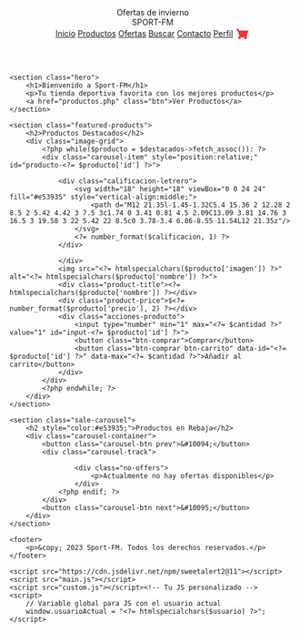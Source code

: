 <!DOCTYPE html>
<html lang="es">
<head>
    <meta charset="UTF-8">
    <meta name="viewport" content="width=device-width, initial-scale=1.0">
    <title>Inicio - Sport-FM</title>
    <link rel="stylesheet" href="styles.css">
    <link rel="stylesheet" href="custom.css"><!-- Tu CSS personalizado -->
    <link rel="stylesheet" href="https://cdn.jsdelivr.net/npm/sweetalert2@11/dist/sweetalert2.min.css">
</head>
<body>
    <header>
        <div class="anuncio-barra">
            Ofertas de invierno
        </div>
        <nav>
            <div class="logo">SPORT-FM</div>
            <div class="nav-links">
                <a href="#" class="active">Inicio</a>
                <a href="productos.php">Productos</a>
                <a href="ofertas.php">Ofertas</a>
                <a href="#" id="buscar-btn">Buscar</a>
                <a href="#">Contacto</a>
                <a href="#" id="perfil-link" class="perfil-link">Perfil</a>
                <a href="carrito.php" class="cart-icon" title="Carrito">
                    <!-- Icono carrito SVG color rojo -->
                    <svg width="26" height="26" viewBox="0 0 24 24" fill="none" style="vertical-align:middle;">
                        <path d="M7 20c1.104 0 2-.896 2-2s-.896-2-2-2-2 .896-2 2 .896 2 2 2zm10 0c1.104 0 2-.896 2-2s-.896-2-2-2-2 .896-2 2-.896 2 2 2zM7.334 16h9.359c.828 0 1.554-.522 1.841-1.303l3.09-7.787A1 1 0 0 0 20.7 6H6.215l-.94-2.36A1 1 0 0 0 4.333 3H2v2h1.333l3.6 9.06-1.35 2.44C5.21 16.37 5.97 17 6.834 17h12v-2h-11.5l.5-1z" fill="#e53935"/>
                    </svg>
                </a>
            </div>
        </nav>
    </header>

    <section class="hero">
        <h1>Bienvenido a Sport-FM</h1>
        <p>Tu tienda deportiva favorita con los mejores productos</p>
        <a href="productos.php" class="btn">Ver Productos</a>
    </section>

    <section class="featured-products">
        <h2>Productos Destacados</h2>
        <div class="image-grid">
            <?php while($producto = $destacados->fetch_assoc()): ?>
            <div class="carousel-item" style="position:relative;" id="producto-<?= $producto['id'] ?>">
               
                <div class="calificacion-letrero">
                    <svg width="18" height="18" viewBox="0 0 24 24" fill="#e53935" style="vertical-align:middle;">
                        <path d="M12 21.35l-1.45-1.32C5.4 15.36 2 12.28 2 8.5 2 5.42 4.42 3 7.5 3c1.74 0 3.41 0.81 4.5 2.09C13.09 3.81 14.76 3 16.5 3 19.58 3 22 5.42 22 8.5c0 3.78-3.4 6.86-8.55 11.54L12 21.35z"/>
                    </svg>
                    <?= number_format($calificacion, 1) ?>
                </div>
               
                </div>
                <img src="<?= htmlspecialchars($producto['imagen']) ?>" alt="<?= htmlspecialchars($producto['nombre']) ?>">
                <div class="product-title"><?= htmlspecialchars($producto['nombre']) ?></div>
                <div class="product-price">$<?= number_format($producto['precio'], 2) ?></div>
                <div class="acciones-producto">
                    <input type="number" min="1" max="<?= $cantidad ?>" value="1" id="input-<?= $producto['id'] ?>">
                    <button class="btn-comprar">Comprar</button>
                    <button class="btn-comprar btn-carrito" data-id="<?= $producto['id'] ?>" data-max="<?= $cantidad ?>">Añadir al carrito</button>
                </div>
            </div>
            <?php endwhile; ?>
        </div>
    </section>

    <section class="sale-carousel">
        <h2 style="color:#e53935;">Productos en Rebaja</h2>
        <div class="carousel-container">
            <button class="carousel-btn prev">&#10094;</button>
            <div class="carousel-track">
                
                    <div class="no-offers">
                        <p>Actualmente no hay ofertas disponibles</p>
                    </div>
                <?php endif; ?>
            </div>
            <button class="carousel-btn next">&#10095;</button>
        </div>
    </section>

    <footer>
        <p>&copy; 2023 Sport-FM. Todos los derechos reservados.</p>
    </footer>

    <script src="https://cdn.jsdelivr.net/npm/sweetalert2@11"></script>
    <script src="main.js"></script>
    <script src="custom.js"></script><!-- Tu JS personalizado -->
    <script>
        // Variable global para JS con el usuario actual
        window.usuarioActual = "<?= htmlspecialchars($usuario) ?>";
    </script>
</body>
</html>
